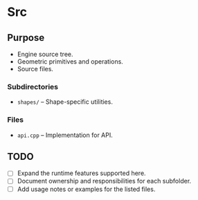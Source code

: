# Src

## Purpose
- Engine source tree.
- Geometric primitives and operations.
- Source files.

### Subdirectories
- `shapes/` – Shape-specific utilities.

### Files
- `api.cpp` – Implementation for API.

## TODO
- [ ] Expand the runtime features supported here.
- [ ] Document ownership and responsibilities for each subfolder.
- [ ] Add usage notes or examples for the listed files.
